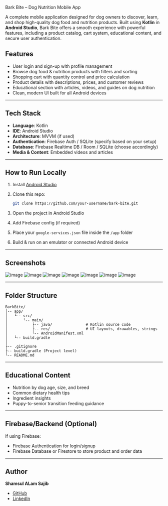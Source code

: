 

 Bark Bite – Dog Nutrition Mobile App

A complete mobile application designed for dog owners to discover, learn, and shop high-quality dog food and nutrition products. Built using **Kotlin** in **Android Studio**, Bark Bite offers a smooth experience with powerful features, including a product catalog, cart system, educational content, and secure user authentication.


## Features

* User login and sign-up with profile management
* Browse dog food & nutrition products with filters and sorting
* Shopping cart with quantity control and price calculation
* Product details with descriptions, prices, and customer reviews
* Educational section with articles, videos, and guides on dog nutrition
* Clean, modern UI built for all Android devices

---

## Tech Stack

* **Language**: Kotlin
* **IDE**: Android Studio
* **Architecture**: MVVM (if used)
* **Authentication**: Firebase Auth / SQLite (specify based on your setup)
* **Database**: Firebase Realtime DB / Room / SQLite (choose accordingly)
* **Media & Content**: Embedded videos and articles

---

## How to Run Locally

1. Install [Android Studio](https://developer.android.com/studio)
2. Clone this repo:

   ```bash
   git clone https://github.com/your-username/bark-bite.git
   ```
3. Open the project in Android Studio
4. Add Firebase config (if required)
5. Place your `google-services.json` file inside the `/app` folder
6. Build & run on an emulator or connected Android device

---

## Screenshots

![image](https://github.com/user-attachments/assets/b69f6ea4-072c-4c42-910b-aa4c2bbeffd6)
![image](https://github.com/user-attachments/assets/268097df-c3b1-47aa-b134-449aee3c8b51)
![image](https://github.com/user-attachments/assets/d96b7f3d-47b3-489e-a514-b25b08b82dfb)
![image](https://github.com/user-attachments/assets/1c25ea2b-18d5-49fc-a70a-4e37aceab479)
![image](https://github.com/user-attachments/assets/f80f29ad-dc20-4d63-b049-e73bedc5400b)
![image](https://github.com/user-attachments/assets/457f191a-48ce-408a-8021-f08040a6775f)
![image](https://github.com/user-attachments/assets/cc087dd8-da88-4ea4-b22f-91f1c8c28be0)

---

## Folder Structure

```
BarkBite/
│-- app/
│   └-- src/
│       └-- main/
│           ├-- java/               # Kotlin source code
│           ├-- res/                # UI layouts, drawables, strings
│           └-- AndroidManifest.xml
│   └-- build.gradle
│
├-- .gitignore
├-- build.gradle (Project level)
└-- README.md
```

---

## Educational Content

* Nutrition by dog age, size, and breed
* Common dietary health tips
* Ingredient insights
* Puppy-to-senior transition feeding guidance

---

## Firebase/Backend (Optional)

If using Firebase:

* Firebase Authentication for login/signup
* Firebase Database or Firestore to store product and order data

---

## Author

**Shamsul ALam Sajib**

* [GitHub](https://github.com/sajibsaj66)
* [LinkedIn](https://www.linkedin.com/in/shamsul-alam-sajib-662460201/)


